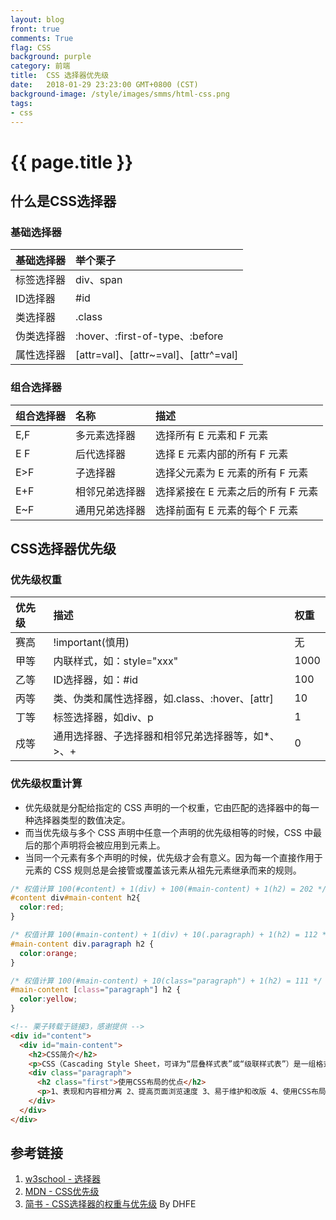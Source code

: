 ```yaml
---
layout: blog
front: true
comments: True
flag: CSS
background: purple
category: 前端
title:  CSS 选择器优先级
date:   2018-01-29 23:23:00 GMT+0800 (CST)
background-image: /style/images/smms/html-css.png
tags:
- css
---
```

# {{ page.title }}

## 什么是CSS选择器

### 基础选择器

| 基础选择器 | 举个栗子 |
|:-------------|:------------------|
| 标签选择器 | div、span |
| ID选择器 | #id |
| 类选择器 | .class |
| 伪类选择器 | :hover、:first-of-type、:before |
| 属性选择器 | [attr=val]、[attr~=val]、[attr^=val] |

### 组合选择器

| 组合选择器 | 名称 | 描述 |
|:-------------|:------------------|:------------------|
| E,F | 多元素选择器 | 选择所有 E 元素和 F 元素 |
| E F | 后代选择器 | 选择 E 元素内部的所有 F 元素 |
| E>F | 子选择器 | 选择父元素为 E 元素的所有 F 元素 |
| E+F | 相邻兄弟选择器 | 选择紧接在 E 元素之后的所有 F 元素 |
| E~F | 通用兄弟选择器 | 选择前面有 E 元素的每个 F 元素 |

## CSS选择器优先级

### 优先级权重

| 优先级 | 描述 | 权重 |
|:-------------|:------------------|:------------------|
| 赛高 | !important(慎用) | 无 |
| 甲等 | 内联样式，如：style="xxx" | 1000 |
| 乙等 | ID选择器，如：#id | 100 |
| 丙等 | 类、伪类和属性选择器，如.class、:hover、[attr] | 10 |
| 丁等 | 标签选择器，如div、p | 1 |
| 戍等 | 通用选择器、子选择器和相邻兄弟选择器等，如*、>、+ | 0 |

### 优先级权重计算

* 优先级就是分配给指定的 CSS 声明的一个权重，它由匹配的选择器中的每一种选择器类型的数值决定。
* 而当优先级与多个 CSS 声明中任意一个声明的优先级相等的时候，CSS 中最后的那个声明将会被应用到元素上。
* 当同一个元素有多个声明的时候，优先级才会有意义。因为每一个直接作用于元素的 CSS 规则总是会接管或覆盖该元素从祖先元素继承而来的规则。

```CSS
/* 权值计算 100(#content) + 1(div) + 100(#main-content) + 1(h2) = 202 */
#content div#main-content h2{
  color:red;
}
```

```CSS
/* 权值计算 100(#main-content) + 1(div) + 10(.paragraph) + 1(h2) = 112 */
#main-content div.paragraph h2 {
  color:orange;
}
```

```CSS
/* 权值计算 100(#main-content) + 10(class="paragraph") + 1(h2) = 111 */
#main-content [class="paragraph"] h2 {
  color:yellow;
}
```

```HTML
<!-- 栗子转载于链接3，感谢提供 -->
<div id="content">
  <div id="main-content">
    <h2>CSS简介</h2>
    <p>CSS（Cascading Style Sheet，可译为“层叠样式表”或“级联样式表”）是一组格式设置规则，用于控制Web页面的外观。</p>
    <div class="paragraph">
      <h2 class="first">使用CSS布局的优点</h2>
      <p>1、表现和内容相分离 2、提高页面浏览速度 3、易于维护和改版 4、使用CSS布局更符合现在的W3C标准.</p>
    </div>
  </div>
</div>
```

## 参考链接

1. [w3school - 选择器](http://www.w3school.com.cn/cssref/css_selectors.ASP)
1. [MDN - CSS优先级](https://developer.mozilla.org/zh-CN/docs/Web/CSS/Specificity)
1. [简书 - CSS选择器的权重与优先级](https://www.jianshu.com/p/f31d03f6ebe3) By DHFE
